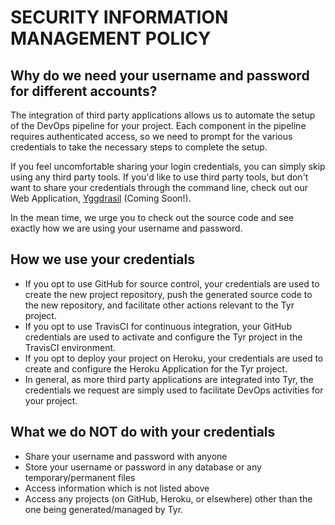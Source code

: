 # SECURITY INFORMATION MANAGEMENT POLICY

## Why do we need your username and password for different accounts?

The integration of third party applications allows us to automate
the setup of the DevOps pipeline for your project. Each component
in the pipeline requires authenticated access, so we need to prompt
for the various credentials to take the necessary steps to complete
the setup.

If you feel uncomfortable sharing your login credentials, you can
simply skip using any third party tools. If you'd like to use third
party tools, but don't want to share your credentials through the
command line, check out our Web Application,
[Yggdrasil](https://github.com/hammer-io/yggdrasil) (Coming Soon!).

In the mean time, we urge you to check out the source code and see
exactly how we are using your username and password.

## How we use your credentials

* If you opt to use GitHub for source control, your credentials
  are used to create the new project repository, push the generated
  source code to the new repository, and facilitate other actions
  relevant to the Tyr project.
* If you opt to use TravisCI for continuous integration, your GitHub
  credentials are used to activate and configure the Tyr project in
  the TravisCI environment.
* If you opt to deploy your project on Heroku, your credentials are
  used to create and configure the Heroku Application for the Tyr
  project.
* In general, as more third party applications are integrated into
  Tyr, the credentials we request are simply used to facilitate DevOps
  activities for your project.

## What we do NOT do with your credentials

* Share your username and password with anyone
* Store your username or password in any database or any
  temporary/permanent files
* Access information which is not listed above
* Access any projects (on GitHub, Heroku, or elsewhere) other than the
  one being generated/managed by Tyr.

